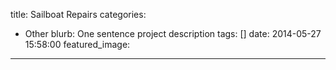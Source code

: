 title: Sailboat Repairs
categories:
  - Other
blurb: One sentence project description
tags: []
date: 2014-05-27 15:58:00
featured_image:
---

